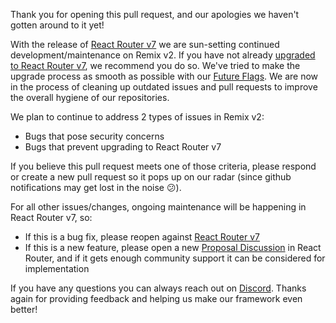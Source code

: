 Thank you for opening this pull request, and our apologies we haven't gotten around to it yet!

With the release of [React Router v7](https://remix.run/blog/react-router-v7) we are sun-setting continued development/maintenance on Remix v2. If you have not already [upgraded to React Router v7](https://reactrouter.com/upgrading/remix), we recommend you do so. We've tried to make the upgrade process as smooth as possible with our [Future Flags](https://remix.run/docs/en/main/start/future-flags). We are now in the process of cleaning up outdated issues and pull requests to improve the overall hygiene of our repositories.

We plan to continue to address 2 types of issues in Remix v2:

- Bugs that pose security concerns
- Bugs that prevent upgrading to React Router v7

If you believe this pull request meets one of those criteria, please respond or create a new pull request so it pops up on our radar (since github notifications may get lost in the noise 😕).

For all other issues/changes, ongoing maintenance will be happening in React Router v7, so:

- If this is a bug fix, please reopen against [React Router v7](https://github.com/remix-run/react-router)
- If this is a new feature, please open a new [Proposal Discussion](https://github.com/remix-run/react-router/discussions/new?category=proposals) in React Router, and if it gets enough community support it can be considered for implementation

If you have any questions you can always reach out on [Discord](https://rmx.as/discord). Thanks again for providing feedback and helping us make our framework even better!
